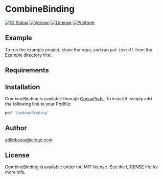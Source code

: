 # CombineBinding

[![CI Status](https://img.shields.io/travis/adlibbeats@icloud.com/CombineBinding.svg?style=flat)](https://travis-ci.org/adlibbeats@icloud.com/CombineBinding)
[![Version](https://img.shields.io/cocoapods/v/CombineBinding.svg?style=flat)](https://cocoapods.org/pods/CombineBinding)
[![License](https://img.shields.io/cocoapods/l/CombineBinding.svg?style=flat)](https://cocoapods.org/pods/CombineBinding)
[![Platform](https://img.shields.io/cocoapods/p/CombineBinding.svg?style=flat)](https://cocoapods.org/pods/CombineBinding)

## Example

To run the example project, clone the repo, and run `pod install` from the Example directory first.

## Requirements

## Installation

CombineBinding is available through [CocoaPods](https://cocoapods.org). To install
it, simply add the following line to your Podfile:

```ruby
pod 'CombineBinding'
```

## Author

adlibbeats@icloud.com

## License

CombineBinding is available under the MIT license. See the LICENSE file for more info.

